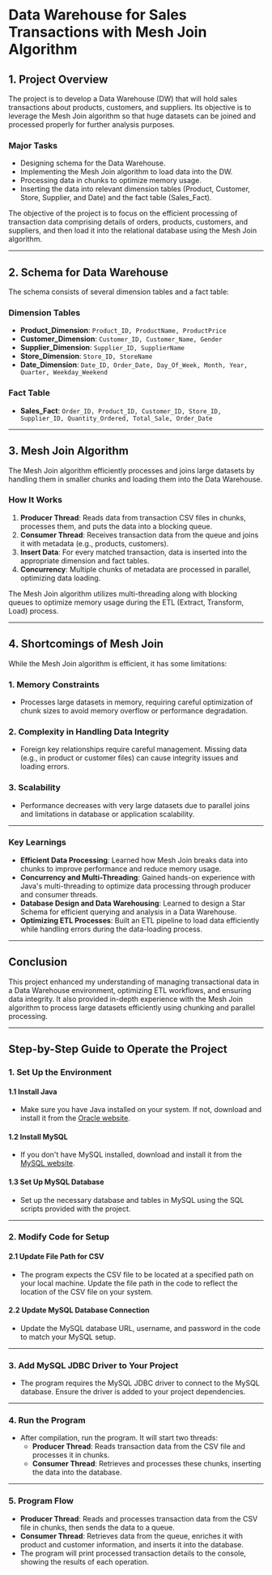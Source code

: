 # **Data Warehouse for Sales Transactions with Mesh Join Algorithm**

## **1. Project Overview**
The project is to develop a Data Warehouse (DW) that will hold sales transactions about products, customers, and suppliers. Its objective is to leverage the Mesh Join algorithm so that huge datasets can be joined and processed properly for further analysis purposes.

### **Major Tasks**
- Designing schema for the Data Warehouse.
- Implementing the Mesh Join algorithm to load data into the DW.
- Processing data in chunks to optimize memory usage.
- Inserting the data into relevant dimension tables (Product, Customer, Store, Supplier, and Date) and the fact table (Sales_Fact).

The objective of the project is to focus on the efficient processing of transaction data comprising details of orders, products, customers, and suppliers, and then load it into the relational database using the Mesh Join algorithm.

---

## **2. Schema for Data Warehouse**
The schema consists of several dimension tables and a fact table:

### **Dimension Tables**
- **Product_Dimension**: `Product_ID, ProductName, ProductPrice`
- **Customer_Dimension**: `Customer_ID, Customer_Name, Gender`
- **Supplier_Dimension**: `Supplier_ID, SupplierName`
- **Store_Dimension**: `Store_ID, StoreName`
- **Date_Dimension**: `Date_ID, Order_Date, Day_Of_Week, Month, Year, Quarter, Weekday_Weekend`

### **Fact Table**
- **Sales_Fact**: `Order_ID, Product_ID, Customer_ID, Store_ID, Supplier_ID, Quantity_Ordered, Total_Sale, Order_Date`

---

## **3. Mesh Join Algorithm**
The Mesh Join algorithm efficiently processes and joins large datasets by handling them in smaller chunks and loading them into the Data Warehouse.

### **How It Works**
1. **Producer Thread**: Reads data from transaction CSV files in chunks, processes them, and puts the data into a blocking queue.
2. **Consumer Thread**: Receives transaction data from the queue and joins it with metadata (e.g., products, customers).
3. **Insert Data**: For every matched transaction, data is inserted into the appropriate dimension and fact tables.
4. **Concurrency**: Multiple chunks of metadata are processed in parallel, optimizing data loading.

The Mesh Join algorithm utilizes multi-threading along with blocking queues to optimize memory usage during the ETL (Extract, Transform, Load) process.

---

## **4. Shortcomings of Mesh Join**
While the Mesh Join algorithm is efficient, it has some limitations:

### **1. Memory Constraints**
- Processes large datasets in memory, requiring careful optimization of chunk sizes to avoid memory overflow or performance degradation.

### **2. Complexity in Handling Data Integrity**
- Foreign key relationships require careful management. Missing data (e.g., in product or customer files) can cause integrity issues and loading errors.

### **3. Scalability**
- Performance decreases with very large datasets due to parallel joins and limitations in database or application scalability.

---

### **Key Learnings**
- **Efficient Data Processing**: Learned how Mesh Join breaks data into chunks to improve performance and reduce memory usage.
- **Concurrency and Multi-Threading**: Gained hands-on experience with Java's multi-threading to optimize data processing through producer and consumer threads.
- **Database Design and Data Warehousing**: Learned to design a Star Schema for efficient querying and analysis in a Data Warehouse.
- **Optimizing ETL Processes**: Built an ETL pipeline to load data efficiently while handling errors during the data-loading process.

---

## **Conclusion**
This project enhanced my understanding of managing transactional data in a Data Warehouse environment, optimizing ETL workflows, and ensuring data integrity. It also provided in-depth experience with the Mesh Join algorithm to process large datasets efficiently using chunking and parallel processing.

---

## **Step-by-Step Guide to Operate the Project**

### **1. Set Up the Environment**

#### **1.1 Install Java**
- Make sure you have Java installed on your system. If not, download and install it from the [Oracle website](https://www.oracle.com/java/technologies/javase-downloads.html).

#### **1.2 Install MySQL**
- If you don't have MySQL installed, download and install it from the [MySQL website](https://www.mysql.com/downloads/).

#### **1.3 Set Up MySQL Database**
- Set up the necessary database and tables in MySQL using the SQL scripts provided with the project.

---

### **2. Modify Code for Setup**

#### **2.1 Update File Path for CSV**
- The program expects the CSV file to be located at a specified path on your local machine. Update the file path in the code to reflect the location of the CSV file on your system.

#### **2.2 Update MySQL Database Connection**
- Update the MySQL database URL, username, and password in the code to match your MySQL setup.

---

### **3. Add MySQL JDBC Driver to Your Project**
- The program requires the MySQL JDBC driver to connect to the MySQL database. Ensure the driver is added to your project dependencies.

---

### **4. Run the Program**
- After compilation, run the program. It will start two threads:
  - **Producer Thread**: Reads transaction data from the CSV file and processes it in chunks.
  - **Consumer Thread**: Retrieves and processes these chunks, inserting the data into the database.

---

### **5. Program Flow**
- **Producer Thread**: Reads and processes transaction data from the CSV file in chunks, then sends the data to a queue.
- **Consumer Thread**: Retrieves data from the queue, enriches it with product and customer information, and inserts it into the database.
- The program will print processed transaction details to the console, showing the results of each operation.
